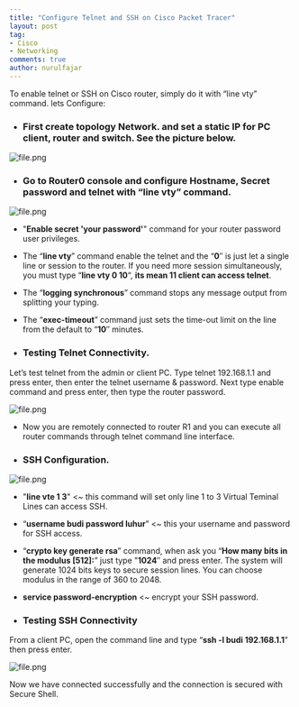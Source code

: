 ```yaml
---
title: "Configure Telnet and SSH on Cisco Packet Tracer"
layout: post
tag:
- Cisco
- Networking
comments: true
author: nurulfajar
---
```

To enable telnet or SSH on Cisco router, simply do it with “line vty” command.
lets Configure:

* ### First create topology Network. and set a static IP for PC client, router and switch. See the picture below.

![file.png]({{site.baseurl}}/assets/images/cisco/topology.png)

* ### Go to Router0 console and configure Hostname, Secret password and telnet with “line vty” command.

![file.png]({{site.baseurl}}/assets/images/cisco/router-telnet-config.png)

* "**Enable secret 'your password'**" command for your router password user privileges.
* The “**line vty**” command enable the telnet and the “**0**″ is just let a single line or session to the router.
If you need more session simultaneously, you must type “**line vty 0 10**“, **its mean 11 client can access telnet**.
* The “**logging synchronous**” command stops any message output from splitting your typing.
* The “**exec-timeout**” command just sets the time-out limit on the line from the default to “**10**″ minutes.

* ### Testing Telnet Connectivity.
Let’s test telnet from the admin or client PC. Type telnet 192.168.1.1 and press enter, then enter the telnet username & password. Next type enable command and press enter, then type the router password.

![file.png]({{site.baseurl}}/assets/images/cisco/telnet.png)
* Now you are remotely connected to router R1 and you can execute all router commands through telnet command line interface.

* ### SSH Configuration.

![file.png]({{site.baseurl}}/assets/images/cisco/ssh-configuration.png)

* "**line vte 1 3**" <~ this command will set only line 1 to 3 Virtual Teminal Lines can access SSH.
* “**username budi password luhur**” <~ this your username and password for SSH access.
* “**crypto key generate rsa**” command, when ask you “**How many bits in the modulus [512]:**” just type "**1024**″ and press enter. The system will generate 1024 bits keys to secure session lines. You can choose modulus in the range of 360 to 2048.
* **service password-encryption** <~ encrypt your SSH password.

* ### Testing SSH Connectivity
From a client PC, open the command line and type “**ssh -l budi 192.168.1.1**” then press enter.

![file.png]({{site.baseurl}}/assets/images/cisco/ssh.png)

Now we have connected successfully and the connection is secured with Secure Shell.
